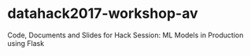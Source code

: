 # datahack2017-workshop-av
Code, Documents and Slides for Hack Session: ML Models in Production using Flask 
